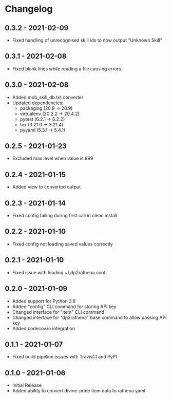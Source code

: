 Changelog
=========

0.3.2 - 2021-02-09
------------------
* Fixed handling of unrecognised skill ids to now output "Unknown Skill"

0.3.1 - 2021-02-08
------------------
* Fixed blank lines while reading a file causing errors

0.3.0 - 2021-02-08
------------------
* Added mob_skill_db.txt converter
* Updated dependencies:
    - packaging (20.8 -> 20.9)
    - virtualenv (20.2.2 -> 20.4.2)
    - pytest (6.2.1 -> 6.2.2)
    - tox (3.21.0 -> 3.21.4)
    - pyyaml (5.3.1 -> 5.4.1)

0.2.5 - 2021-01-23
------------------
* Excluded max level when value is 999

0.2.4 - 2021-01-15
------------------
* Added view to converted output

0.2.3 - 2021-01-14
------------------
* Fixed config failing during first call in clean install

0.2.2 - 2021-01-10
------------------
* Fixed config not loading saved values correctly

0.2.1 - 2021-01-10
------------------
* Fixed issue with loading ~/.dp2rathena.conf

0.2.0 - 2021-01-09
------------------
* Added support for Python 3.6
* Added "config" CLI command for storing API key
* Changed interface for "item" CLI command
* Changed interface for "dp2rathena" base command to allow passing API key
* Added codecov.io integration

0.1.1 - 2021-01-07
------------------
* Fixed build pipeline issues with TravisCI and PyPI

0.1.0 - 2021-01-06
------------------
* Initial Release
* Added ability to convert divine-pride item data to rathena yaml

